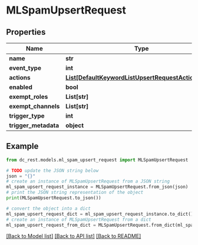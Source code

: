 # MLSpamUpsertRequest


## Properties

Name | Type | Description | Notes
------------ | ------------- | ------------- | -------------
**name** | **str** |  | 
**event_type** | **int** |  | 
**actions** | [**List[DefaultKeywordListUpsertRequestActionsInner]**](DefaultKeywordListUpsertRequestActionsInner.md) |  | [optional] 
**enabled** | **bool** |  | [optional] 
**exempt_roles** | **List[str]** |  | [optional] 
**exempt_channels** | **List[str]** |  | [optional] 
**trigger_type** | **int** |  | 
**trigger_metadata** | **object** |  | [optional] 

## Example

```python
from dc_rest.models.ml_spam_upsert_request import MLSpamUpsertRequest

# TODO update the JSON string below
json = "{}"
# create an instance of MLSpamUpsertRequest from a JSON string
ml_spam_upsert_request_instance = MLSpamUpsertRequest.from_json(json)
# print the JSON string representation of the object
print(MLSpamUpsertRequest.to_json())

# convert the object into a dict
ml_spam_upsert_request_dict = ml_spam_upsert_request_instance.to_dict()
# create an instance of MLSpamUpsertRequest from a dict
ml_spam_upsert_request_from_dict = MLSpamUpsertRequest.from_dict(ml_spam_upsert_request_dict)
```
[[Back to Model list]](../README.md#documentation-for-models) [[Back to API list]](../README.md#documentation-for-api-endpoints) [[Back to README]](../README.md)


